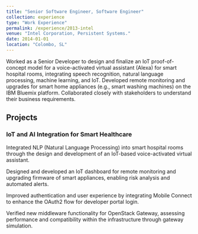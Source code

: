```yaml
---
title: "Senior Software Engineer, Software Engineer"
collection: experience
type: "Work Experience"
permalink: /experience/2013-intel
venue: "Intel Corporation, Persistent Systems."
date: 2014-01-01
location: "Colombo, SL"
---
```


Worked as a Senior Developer to design and finalize an IoT proof-of-concept model for a voice-activated virtual assistant (Alexa) for smart hospital rooms, integrating speech recognition, natural language processing, machine learning, and IoT. Developed remote monitoring and upgrades for smart home appliances (e.g., smart washing machines) on the IBM Bluemix platform. Collaborated closely with stakeholders to understand their business requirements.

<h2>Projects</h2>

<h3>IoT and AI Integration for Smart Healthcare</h3>
<p>Integrated NLP (Natural Language Processing) into smart hospital rooms through the design and development of an IoT-based voice-activated virtual assistant.</p>
<p>Designed and developed an IoT dashboard for remote monitoring and upgrading firmware of smart appliances, enabling risk analysis and automated alerts.</p>
<p>Improved authentication and user experience by integrating Mobile Connect to enhance the OAuth2 flow for developer portal login.</p>
<p>Verified new middleware functionality for OpenStack Gateway, assessing performance and compatibility within the infrastructure through gateway simulation.</p>
